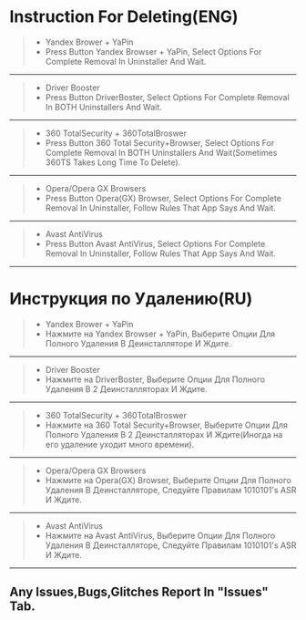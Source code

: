 # Instruction For Deleting(ENG)
> - Yandex Brower + YaPin
> - Press Button Yandex Browser + YaPin, Select Options For Complete Removal In Uninstaller And Wait.
***
> - Driver Booster
>  - Press Button DriverBoster, Select Options For Complete Removal In BOTH Uninstallers And Wait.
***
> - 360 TotalSecurity + 360TotalBroswer
>  - Press Button 360 Total Security+Browser, Select Options For Complete Removal In BOTH Uninstallers And Wait(Sometimes 360TS Takes Long Time To Delete).
***
> - Opera/Opera GX Browsers
>  - Press Button Opera(GX) Browser, Select Options For Complete Removal In Uninstaller, Follow Rules That App Says And Wait.
***
> - Avast AntiVirus
>  - Press Button Avast AntiVirus, Select Options For Complete Removal In Uninstaller, Follow Rules That App Says And Wait.
***

# Инструкция по Удалению(RU)
> - Yandex Brower + YaPin
> - Нажмите на Yandex Browser + YaPin, Выберите Опции Для Полного Удаления В Деинсталляторе И Ждите.
***
> - Driver Booster
>  - Нажмите на DriverBoster, Выберите Опции Для Полного Удаления В 2 Деинсталляторах И Ждите.
***
> - 360 TotalSecurity + 360TotalBroswer
>  - Нажмите на 360 Total Security+Browser, Выберите Опции Для Полного Удаления В 2 Деинсталляторах И Ждите(Иногда на его удаление уходит много времени).
***
> - Opera/Opera GX Browsers
>  - Нажмите на Opera(GX) Browser, Выберите Опции Для Полного Удаления В Деинсталляторе, Следуйте Правилам 1010101's ASR И Ждите.
***
> - Avast AntiVirus
>  - Нажмите на Avast AntiVirus, Выберите Опции Для Полного Удаления В Деинсталляторе, Следуйте Правилам 1010101's ASR И Ждите.
***

## Any Issues,Bugs,Glitches Report In "Issues" Tab.
